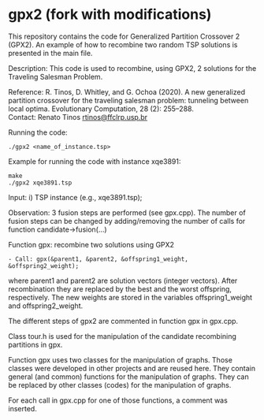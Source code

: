 # gpx2 (fork with modifications)
This repository contains the code for Generalized Partition Crossover 2 (GPX2). An example of how to recombine two random TSP solutions is presented in the main file.

Description: This code is used to recombine, using GPX2, 2 solutions for the Traveling Salesman Problem. 

Reference:  R. Tinos, D. Whitley, and G. Ochoa (2020). A new generalized partition crossover for the traveling salesman problem: tunneling between local optima. Evolutionary Computation, 28 (2): 255–288.		
Contact: Renato Tinos <rtinos@ffclrp.usp.br>

Running the code:
	
	./gpx2 <name_of_instance.tsp>

Example for running the code with instance xqe3891: 

	make			
	./gpx2 xqe3891.tsp 
			     
Input: i) TSP instance (e.g., xqe3891.tsp); 

Observation: 3 fusion steps are performed (see gpx.cpp). The number of fusion steps can be changed by adding/removing the number of calls for function 
			candidate->fusion(...)

Function gpx: recombine two solutions using GPX2
	
	- Call: gpx(&parent1, &parent2, &offspring1_weight, &offspring2_weight);
	
where parent1 and parent2 are solution vectors (integer vectors).
After recombination they are replaced by the best and the worst offspring, respectively.
The new weights are stored in the variables offspring1_weight and offspring2_weight.
		
The different steps of gpx2 are commented in function gpx in gpx.cpp.

Class tour.h is used for the manipulation of the candidate recombining partitions in gpx.

Function gpx uses two classes for the manipulation of graphs. Those classes were developed
in other projects and are reused here. They contain general (and common) functions for
the manipulation of graphs. They can be replaced by other classes (codes) for the manipulation of graphs.

For each call in gpx.cpp for one of those functions, a comment was inserted.
			


	
